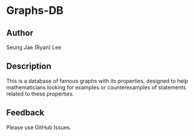 # Graphs-DB
## Author
Seung Jae (Ryan) Lee
## Description
This is a database of famous graphs with its properties, designed to help mathematicians looking for examples or counterexamples of statements related to these properties.
## Feedback
Please use GitHub Issues.
